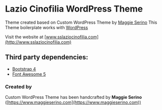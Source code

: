 # Lazio Cinofilia WordPress Theme
Theme created based on Custom WordPress Theme by [Maggie Serino](https://www.maggieserino.com)
This Theme boilerplate works with [WordPress](https://wordpress.org/)

Visit the website at [www.sslaziocinofilia.com](http://www.sslaziocinofilia.com)

## Third party dependencies:  
- [Bootstrap 4](https://getbootstrap.com/)  
- [Font Awesome 5](http://fontawesome.io/icons/)

### Created by
Custom WordPress Theme has been handcrafted by **Maggie Serino** ([https://www.maggieserino.com](https://www.maggieserino.com))
